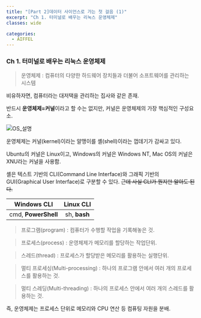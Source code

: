 ```yaml
---
title: "[Part 2]데이터 사이언스로 가는 첫 걸음 (1)"
excerpt: "Ch 1. 터미널로 배우는 리눅스 운영체제"
classes: wide

categories:
  - AIFFEL
---
```

### Ch 1. 터미널로 배우는 리눅스 운영체제
<!--
- 운영체제의 구성과 커널의 역할이란 
- 터미널이란 무엇인지 이해한다.
- 리눅스 기본 명령어가 무엇이 있고, 어떻게 사용하는지 이해한다.
- 1-1 ~ 1-8까지 진행
-->

> 운영체제 : 컴퓨터의 다양한 하드웨어 장치들과 더불어 소프트웨어를 관리하는 시스템

비유하자면, 컴퓨터라는 대저택을 관리하는 집사와 같은 존재.

반드시 **운영체제=커널**이라고 할 수는 없지만, 커널은 운영체제의 가장 핵심적인 구성요소.

![OS_설명](https://upload.wikimedia.org/wikipedia/commons/8/8f/Kernel_Layout.svg)

운영체제는 커널(kernel)이라는 알맹이를 셸(shell)이라는 껍데기가 감싸고 있다.

Ubuntu의 커널은 Linux이고, Windows의 커널은 Windows NT, Mac OS의 커널은 XNU라는 커널을 사용함.

셸은 텍스트 기반의 CLI(Command Line Interface)와 그래픽 기반의 GUI(Graphical User Interface)로 구분할 수 있다. ~~근데 사실 CLI가 뭔지만 알아도 된다.~~

|Windows CLI|Linux CLI|
|:---:|:---:|
|cmd, **PowerShell**|sh, **bash**|

> 프로그램(program) : 컴퓨터가 수행할 작업을 기록해놓은 것.

> 프로세스(process) : 운영체제가 메모리를 할당하는 작업단위.

> 스레드(thread) : 프로세스가 할당받은 메모리를 활용하는 실행단위.

> 멀티 프로세싱(Multi-processing) : 하나의 프로그램 안에서 여러 개의 프로세스를 활용하는 것.

> 멀티 스레딩(Multi-threading) : 하나의 프로세스 안에서 여러 개의 스레드를 활용하는 것.

즉, 운영체제는 프로세스 단위로 메모리와 CPU 연산 등 컴퓨팅 자원을 분배.


<!-- 
```
$ echo hello?
```
> echo : 뒤이어 입력한 내용을 출력함.
-->
